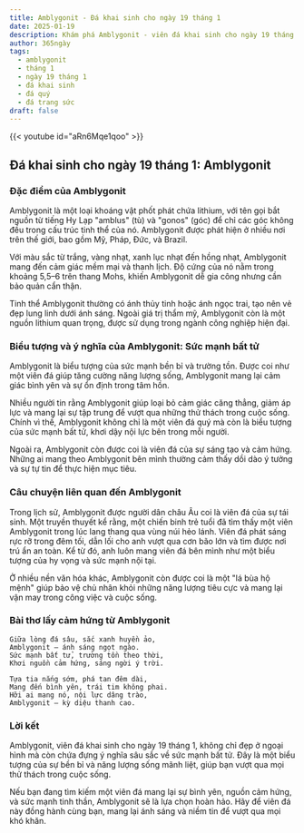 ```yaml
---
title: Amblygonit - Đá khai sinh cho ngày 19 tháng 1
date: 2025-01-19
description: Khám phá Amblygonit - viên đá khai sinh cho ngày 19 tháng 1, biểu tượng của Sức mạnh bất tử. Cùng tìm hiểu ý nghĩa sâu sắc của viên đá độc đáo này.
author: 365ngày
tags:
  - amblygonit
  - tháng 1
  - ngày 19 tháng 1
  - đá khai sinh
  - đá quý
  - đá trang sức
draft: false
---
```


{{< youtube id="aRn6Mqe1qoo" >}}


## Đá khai sinh cho ngày 19 tháng 1: Amblygonit

### Đặc điểm của Amblygonit

Amblygonit là một loại khoáng vật phốt phát chứa lithium, với tên gọi bắt nguồn từ tiếng Hy Lạp "amblus" (tù) và "gonos" (góc) để chỉ các góc không đều trong cấu trúc tinh thể của nó. Amblygonit được phát hiện ở nhiều nơi trên thế giới, bao gồm Mỹ, Pháp, Đức, và Brazil.

Với màu sắc từ trắng, vàng nhạt, xanh lục nhạt đến hồng nhạt, Amblygonit mang đến cảm giác mềm mại và thanh lịch. Độ cứng của nó nằm trong khoảng 5,5–6 trên thang Mohs, khiến Amblygonit dễ gia công nhưng cần bảo quản cẩn thận.

Tinh thể Amblygonit thường có ánh thủy tinh hoặc ánh ngọc trai, tạo nên vẻ đẹp lung linh dưới ánh sáng. Ngoài giá trị thẩm mỹ, Amblygonit còn là một nguồn lithium quan trọng, được sử dụng trong ngành công nghiệp hiện đại.

### Biểu tượng và ý nghĩa của Amblygonit: Sức mạnh bất tử

Amblygonit là biểu tượng của sức mạnh bền bỉ và trường tồn. Được coi như một viên đá giúp tăng cường năng lượng sống, Amblygonit mang lại cảm giác bình yên và sự ổn định trong tâm hồn.

Nhiều người tin rằng Amblygonit giúp loại bỏ cảm giác căng thẳng, giảm áp lực và mang lại sự tập trung để vượt qua những thử thách trong cuộc sống. Chính vì thế, Amblygonit không chỉ là một viên đá quý mà còn là biểu tượng của sức mạnh bất tử, khơi dậy nội lực bên trong mỗi người.

Ngoài ra, Amblygonit còn được coi là viên đá của sự sáng tạo và cảm hứng. Những ai mang theo Amblygonit bên mình thường cảm thấy dồi dào ý tưởng và sự tự tin để thực hiện mục tiêu.

### Câu chuyện liên quan đến Amblygonit

Trong lịch sử, Amblygonit được người dân châu Âu coi là viên đá của sự tái sinh. Một truyền thuyết kể rằng, một chiến binh trẻ tuổi đã tìm thấy một viên Amblygonit trong lúc lang thang qua vùng núi hẻo lánh. Viên đá phát sáng rực rỡ trong đêm tối, dẫn lối cho anh vượt qua cơn bão lớn và tìm được nơi trú ẩn an toàn. Kể từ đó, anh luôn mang viên đá bên mình như một biểu tượng của hy vọng và sức mạnh nội tại.

Ở nhiều nền văn hóa khác, Amblygonit còn được coi là một "lá bùa hộ mệnh" giúp bảo vệ chủ nhân khỏi những năng lượng tiêu cực và mang lại vận may trong công việc và cuộc sống.

### Bài thơ lấy cảm hứng từ Amblygonit

```
Giữa lòng đá sâu, sắc xanh huyền ảo,  
Amblygonit – ánh sáng ngọt ngào.  
Sức mạnh bất tử, trường tồn theo thời,  
Khơi nguồn cảm hứng, sáng ngời ý trời.  

Tựa tia nắng sớm, phá tan đêm dài,  
Mang đến bình yên, trái tim không phai.  
Hỡi ai mang nó, nội lực dâng trào,  
Amblygonit – kỳ diệu thanh cao.  
```

### Lời kết

Amblygonit, viên đá khai sinh cho ngày 19 tháng 1, không chỉ đẹp ở ngoại hình mà còn chứa đựng ý nghĩa sâu sắc về sức mạnh bất tử. Đây là một biểu tượng của sự bền bỉ và năng lượng sống mãnh liệt, giúp bạn vượt qua mọi thử thách trong cuộc sống.

Nếu bạn đang tìm kiếm một viên đá mang lại sự bình yên, nguồn cảm hứng, và sức mạnh tinh thần, Amblygonit sẽ là lựa chọn hoàn hảo. Hãy để viên đá này đồng hành cùng bạn, mang lại ánh sáng và niềm tin để vượt qua mọi khó khăn.